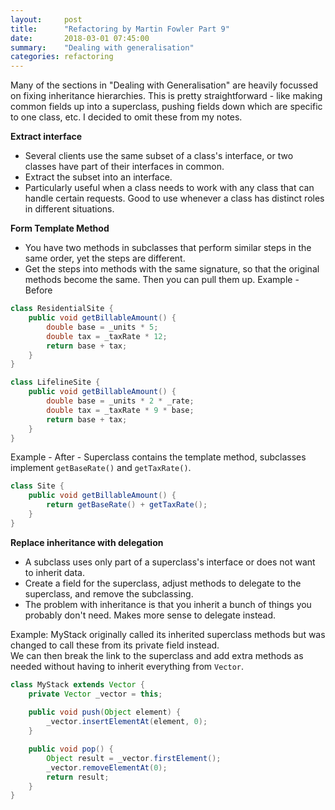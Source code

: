 ```yaml
---
layout:     post
title:      "Refactoring by Martin Fowler Part 9"
date:       2018-03-01 07:45:00
summary:    "Dealing with generalisation" 
categories: refactoring
---
```


Many of the sections in "Dealing with Generalisation" are heavily focussed on fixing inheritance hierarchies. This is pretty straightforward - like making common fields up into a superclass, pushing fields down which are specific to one class, etc. I decided to omit these from my notes.  

**Extract interface**  
* Several clients use the same subset of a class's interface, or two classes have part of their interfaces in common.
* Extract the subset into an interface.
* Particularly useful when a class needs to work with any class that can handle certain requests. Good to use whenever a class has distinct roles in different situations.

**Form Template Method**  
* You have two methods in subclasses that perform similar steps in the same order, yet the steps are different.
* Get the steps into methods with the same signature, so that the original methods become the same. Then you can pull them up.
Example - Before  
```java
class ResidentialSite {
    public void getBillableAmount() {
        double base = _units * 5;
        double tax = _taxRate * 12;
        return base + tax;
    }
}

class LifelineSite {
    public void getBillableAmount() {
        double base = _units * 2 * _rate;
        double tax = _taxRate * 9 * base;
        return base + tax;
    }
}
```  
Example - After - Superclass contains the template method, subclasses implement `getBaseRate()` and `getTaxRate()`.    
```java
class Site {
    public void getBillableAmount() {
        return getBaseRate() + getTaxRate();
    }
}
```  

**Replace inheritance with delegation**  
* A subclass uses only part of a superclass's interface or does not want to inherit data.
* Create a field for the superclass, adjust methods to delegate to the superclass, and remove the subclassing.
* The problem with inheritance is that you inherit a bunch of things you probably don't need. Makes more sense to delegate instead.

Example: MyStack originally called its inherited superclass methods but was changed to call these from its private field instead.  
We can then break the link to the superclass and add extra methods as needed without having to inherit everything from `Vector`.  
```java
class MyStack extends Vector {
    private Vector _vector = this;
    
    public void push(Object element) {
        _vector.insertElementAt(element, 0);
    }

    public void pop() {
        Object result = _vector.firstElement();
        _vector.removeElementAt(0);
        return result;
    }
}
```

